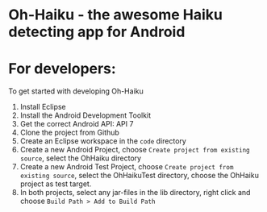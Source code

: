 # Oh-Haiku - the awesome Haiku detecting app for Android

# For developers:
To get started with developing Oh-Haiku

1. Install Eclipse
2. Install the Android Development Toolkit
3. Get the correct Android API: API 7
4. Clone the project from Github
5. Create an Eclipse workspace in the `code` directory
6. Create a new Android Project, choose `Create project from existing source`, select the OhHaiku directory
7. Create a new Android Test Project, choose `Create project from existing source`, select the OhHaikuTest directory, choose the OhHaiku project as test target.
8. In both projects, select any jar-files in the lib directory, right click and choose `Build Path > Add to Build Path`